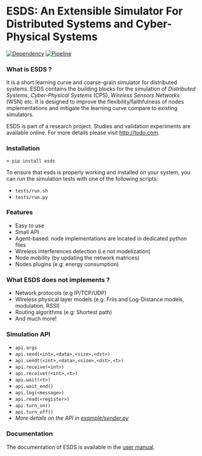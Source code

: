 
# ESDS: An Extensible Simulator For Distributed Systems and Cyber-Physical Systems
[![Dependency](https://img.shields.io/badge/Python-v3.10-blue)](https://www.python.org/) [![Pipeline](https://gitlab.com/manzerbredes/esds/badges/main/pipeline.svg)](https://gitlab.com/manzerbredes/esds/-/tree/main)

### What is ESDS ?
It is a short learning curve and coarse-grain simulator for distributed systems. ESDS contains the building blocks for the simulation of *Distributed Systems*, *Cyber-Physical Systems* (CPS), *Wireless Sensors Networks* (WSN) etc. It is designed to improve the flexibility/faithfulness of nodes implementations and mitigate the learning curve compare to existing simulators. 

ESDS is part of a research project. Studies and validation experiments are available online. For more details please visit http://todo.com.

### Installation
`> pip install esds`

To ensure that esds is properly working and installed on your system, you can run the simulation tests with one of the following scripts:
- `tests/run.sh`
- `tests/run.py`

### Features
- Easy to use
- Small API
- Agent-based: node implementations are located in dedicated python files
- Wireless interferences detection (i.e not modelization)
- Node mobility (by updating the network matrices)
- Nodes plugins (e.g: energy consumption)

### What ESDS does not implements ?
- Network protocols (e.g IP/TCP/UDP)
- Wireless physical layer models (e.g: Friis and Log-Distance models, modulation, RSSI)
- Routing algorithms (e.g: Shortest path)
- And much more!

### Simulation API
- `api.args`
- `api.send(<int>,<data>,<size>,<dst>)`
- `api.sendt(<int>,<data>,<size>,<dst>,<t>)`
- `api.receive(<int>)`
- `api.receivet(<int>,<t>)`
- `api.wait(<t>)`
- `api.wait_end()`
- `api.log(<message>)`
- `api.read(<register>)`
- `api.turn_on()`
- `api.turn_off()`
- *More details on the API in [example/sender.py](example/sender.py)*

### Documentation
The documentation of ESDS is available in the [user manual](https://gitlab.com/manzerbredes/esds/-/blob/main/manual/manual.pdf).